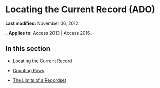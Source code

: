 
# Locating the Current Record (ADO)

 **Last modified:** November 06, 2012

 _ **Applies to:** Access 2013 | Access 2016_

## In this section


- [Locating the Current Record](b47fa9d6-0381-3d95-fb85-6bf1dd1071c9.md)
    
- [Counting Rows](ff684c5e-7f41-0dae-beea-f5c71f79bd84.md)
    
- [The Limits of a Recordset](51e27c95-e0c3-7fdc-ac11-891553620376.md)
    
